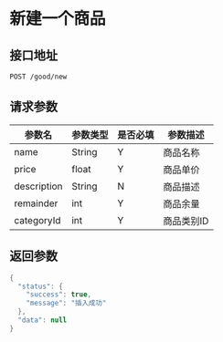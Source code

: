 # 新建一个商品

## 接口地址
```
POST /good/new
```

## 请求参数
|参数名|参数类型|是否必填|参数描述|
|-----|------|-------|-------|
|name|String|Y|商品名称|
|price|float|Y|商品单价|
|description|String|N|商品描述|
|remainder|int|Y|商品余量|
|categoryId|int|Y|商品类别ID|

## 返回参数
```Java
{
  "status": {
    "success": true,
    "message": "插入成功"
  },
  "data": null
}
```
